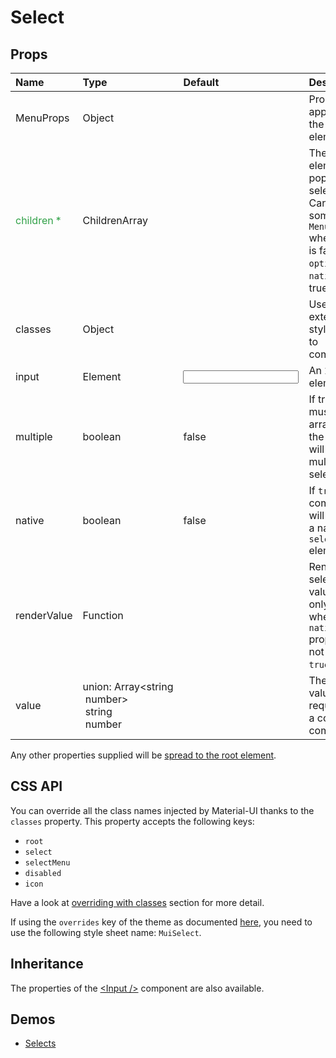 <!--- This documentation is automatically generated, do not try to edit it. -->

# Select



## Props
| Name | Type | Default | Description |
|:-----|:-----|:--------|:------------|
| MenuProps | Object |  | Properties applied to the `Menu` element. |
| <span style="color: #31a148">children *</span> | ChildrenArray |  | The option elements to populate the select with. Can be some `MenuItem` when `native` is false and `option` when `native` is true. |
| classes | Object |  | Useful to extend the style applied to components. |
| input | Element | <Input /> | An `Input` element. |
| multiple | boolean | false | If true, `value` must be an array and the menu will support multiple selections. |
| native | boolean | false | If `true`, the component will be using a native `select` element. |
| renderValue | Function |  | Render the selected value. It's only useful when the `native` property is not set to `true`. |
| value | union:&nbsp;Array<string<br>&nbsp;number><br>&nbsp;string<br>&nbsp;number<br> |  | The input value, required for a controlled component. |

Any other properties supplied will be [spread to the root element](/customization/api#spread).

## CSS API

You can override all the class names injected by Material-UI thanks to the `classes` property.
This property accepts the following keys:
- `root`
- `select`
- `selectMenu`
- `disabled`
- `icon`

Have a look at [overriding with classes](/customization/overrides#overriding-with-classes)
section for more detail.

If using the `overrides` key of the theme as documented
[here](/customization/themes#customizing-all-instances-of-a-component-type),
you need to use the following style sheet name: `MuiSelect`.

## Inheritance

The properties of the [&lt;Input /&gt;](/api/input) component are also available.

## Demos

- [Selects](/demos/selects)

